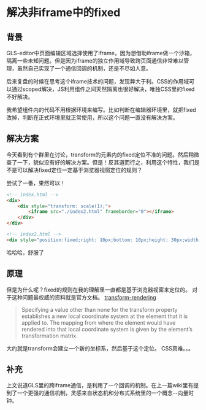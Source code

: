 # 解决非iframe中的fixed

## 背景

GLS-editor中页面编辑区域选择使用了iframe，因为想借助iframe做一个沙箱，隔离一些未知问题。但是因为iframe的独立作用域导致跨页面通信非常难以管理，虽然自己实现了一个通信回调的机制，还是不尽如人意。

后来复盘的时候在思考这个iframe技术的问题，发现弊大于利。CSS的作用域可以通过scoped解决，JS利用组件之间天然隔离也很好解决，唯独CSS里的fixed不好解决。

我希望组件内的代码不用根据环境来编写。比如判断在编辑器环境里，就把fixed改掉，判断在正式环境里就正常使用，所以这个问题一直没有解决方案。

## 解决方案

今天看到有个群里在讨论，transform的元素内的fixed定位不准的问题。然后稍微查了一下，貌似没有好的解决方案。但是！反其道而行之，利用这个特性，我们是不是可以解决fixed定位一定基于浏览器视窗定位的规则？

尝试了一番，果然可以！

```html
<!-- index.html -->
<div>
    <div style="transform: scale(1);">
        <iframe src="./index2.html" frameborder="0"></iframe>
    </div>
</div>
```

```html
<!-- index2.html -->
<div style="position:fixed;right: 10px;bottom: 10px;height: 30px;width: 30px;background-color: red;"></div>
```

哈哈哈，舒服了

## 原理

但是为什么呢？fixed的规则在我的理解里一直都是基于浏览器视窗来定位的。
对于这种问题最权威的资料就是官方文档。
[transform-rendering](https://www.w3.org/TR/css-transforms-1/#transform-rendering)

> Specifying a value other than none for the transform property establishes a new local coordinate system at the element that it is applied to. The mapping from where the element would have rendered into that local coordinate system is given by the element’s transformation matrix.

大约就是transform会建立一个新的坐标系，然后基于这个定位。
CSS真难。。。

## 补充

上文说道GLS里的跨iframe通信，是利用了一个回调的机制。在上一篇wiki里有提到了一个更强的通信机制，灵感来自状态机和分布式系统里的一个概念--向量时钟。
